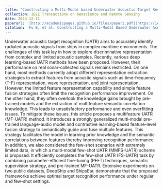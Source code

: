 ```yaml
---
title: "Constructing a Multi-Modal based Underwater Acoustic Target Recognition Method with a Pre-trained Language-Audio Model"
collection: IEEE Transactions on Geoscience and Remote Sensing
date: 2024-12-11
paperurl: '[http://academicpages.github.io/files/paper2.pdf](https://ieeexplore.ieee.org/abstract/document/10792979)'
citation: 'Fu B, et al. Constructing a Multi-Modal Based Underwater Acoustic Target Recognition Method With a Pre-Trained Language-Audio Model[J]. IEEE Transactions on Geoscience and Remote Sensing, 2024.'
---
```


Underwater acoustic target recognition (UATR) aims to accurately identify radiated acoustic signals from ships in complex maritime environments. The challenges of this task lay in how to explore discriminative representation from complex and limited acoustic samples. Recently, various deep learning-based UATR methods have been proposed. However, their performance on real sonar-collected signals remains restricted. On one hand, most methods currently adopt different representation extraction strategies to extract features from acoustic signals such as time-frequency (T-F) representation, wave representation, and joint representation. However, the limited feature representation capability and simple feature fusion strategies often limit the recognition performance improvement. On the other hand, they often overlook the knowledge gains brought by pre-trained models and the extraction of multifeature semantic correlation knowledge. This leads to unsatisfactory performance and even overfitting issues. To mitigate these issues, this article proposes a multifeature UATR (MF-UATR) method. It introduces a strongly generalized multi-modal pre-trained language-audio model and contrastive learning-based feature-level fusion strategy to semantically guide and fuse multiple features. This strategy facilitates the model in learning prior knowledge and the semantic correlations between features thereby improving recognition performance. In addition, we also considered the few-shot scenarios with extremely limited data, in which a multi-modal few-shot UATR (MMFS-UATR) scheme is proposed. It efficiently completes the few-shot UATR (FS-UATR) task by combining parameter-efficient fine-tuning (PEFT) techniques, semantic supervision strategy, and pre-trained MF-UATR. Extensive experiments on two public datasets, DeepShip and ShipsEar, demonstrate that the proposed frameworks achieve optimal target recognition performance under regular and few-shot settings.
